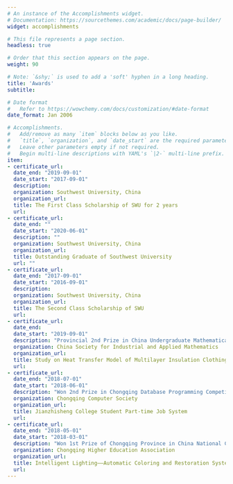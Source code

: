 ```yaml
---
# An instance of the Accomplishments widget.
# Documentation: https://sourcethemes.com/academic/docs/page-builder/
widget: accomplishments

# This file represents a page section.
headless: true

# Order that this section appears on the page.
weight: 90

# Note: `&shy;` is used to add a 'soft' hyphen in a long heading.
title: 'Awards'
subtitle:

# Date format
#   Refer to https://wowchemy.com/docs/customization/#date-format
date_format: Jan 2006

# Accomplishments.
#   Add/remove as many `item` blocks below as you like.
#   `title`, `organization`, and `date_start` are the required parameters.
#   Leave other parameters empty if not required.
#   Begin multi-line descriptions with YAML's `|2-` multi-line prefix.
item:
- certificate_url: 
  date_end: "2019-09-01"
  date_start: "2017-09-01"
  description: 
  organization: Southwest University, China
  organization_url: 
  title: The First Class Scholarship of SWU for 2 years
  url: 
- certificate_url: 
  date_end: ""
  date_start: "2020-06-01"
  description: ""
  organization: Southwest University, China
  organization_url: 
  title: Outstanding Graduate of Southwest University
  url: ""
- certificate_url: 
  date_end: "2017-09-01"
  date_start: "2016-09-01"
  description: 
  organization: Southwest University, China
  organization_url: 
  title: The Second Class Scholarship of SWU
  url: 
- certificate_url: 
  date_end: 
  date_start: "2019-09-01"
  description: "Provincial 2nd Prize in China Undergraduate Mathematical Contest in Modeling"
  organization: China Society for Industrial and Applied Mathematics
  organization_url: 
  title: Study on Heat Transfer Model of Multilayer Insulation Clothing 
  url: 
- certificate_url: 
  date_end: "2018-07-01"
  date_start: "2018-06-01"
  description: "Won 2nd Prize in Chongqing Database Programming Competition"
  organization: Chongqing Computer Society
  organization_url: 
  title: Jianzhisheng College Student Part-time Job System 
  url: 
- certificate_url: 
  date_end: "2018-05-01"
  date_start: "2018-03-01"
  description: "Won 1st Prize of Chongqing Province in China National College Student Innovation, Originality and Entrepreneurship Challenge"
  organization: Chongqing Higher Education Association
  organization_url: 
  title: Intelligent Lighting——Automatic Coloring and Restoration System for Old Photos 
  url: 
---
```

